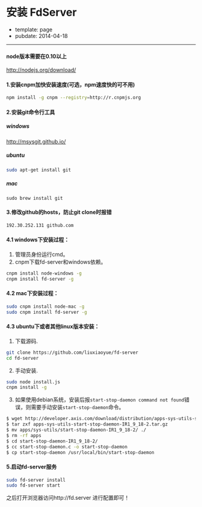 # 安装 FdServer

- template: page
- pubdate: 2014-04-18

-----------

#### node版本需要在0.10以上

http://nodejs.org/download/

#### 1.安装cnpm加快安装速度(可选，npm速度快的可不用)

```bash
npm install -g cnpm --registry=http://r.cnpmjs.org
```

#### 2.安装git命令行工具

##### windows

http://msysgit.github.io/

##### ubuntu

```bash
sudo apt-get install git
```

##### mac

```
sudo brew install git
```

#### 3.修改github的hosts，防止git clone时报错

```bash
192.30.252.131 github.com
```

#### 4.1 windows下安装过程：

1. 管理员身份运行cmd。
2. cnpm下载fd-server和windows依赖。
```bash
cnpm install node-windows -g
cnpm install fd-server -g
```

#### 4.2 mac下安装过程：

```bash
sudo cnpm install node-mac -g
sudo cnpm install fd-server -g
```

#### 4.3 ubuntu下或者其他linux版本安装：

1. 下载源码.
```bash
git clone https://github.com/liuxiaoyue/fd-server
cd fd-server
```
2. 手动安装.
```bash
sudo node install.js
cnpm install -g
```

3. 如果使用debian系统，安装后报`start-stop-daemon command not found`错误，则需要手动安装`start-stop-daemon`命令。

```bash
$ wget http://developer.axis.com/download/distribution/apps-sys-utils-start-stop-daemon-IR1_9_18-2.tar.gz
$ tar zxf apps-sys-utils-start-stop-daemon-IR1_9_18-2.tar.gz
$ mv apps/sys-utils/start-stop-daemon-IR1_9_18-2/ ./
$ rm -rf apps
$ cd start-stop-daemon-IR1_9_18-2/
$ cc start-stop-daemon.c -o start-stop-daemon
$ cp start-stop-daemon /usr/local/bin/start-stop-daemon
```

#### 5.启动fd-server服务

```bash
sudo fd-server install
sudo fd-server start
```

之后打开浏览器访问http://fd.server 进行配置即可！
